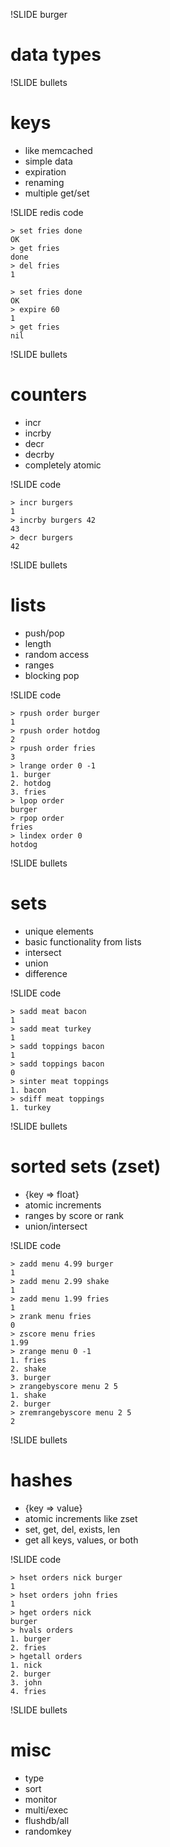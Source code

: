 !SLIDE burger

# data types

!SLIDE bullets

# keys

* like memcached
* simple data
* expiration
* renaming
* multiple get/set

!SLIDE redis code

    > set fries done
    OK
    > get fries
    done
    > del fries
    1

    > set fries done
    OK
    > expire 60
    1
    > get fries
    nil

!SLIDE bullets

# counters

* incr
* incrby
* decr
* decrby
* completely atomic

!SLIDE code

    > incr burgers
    1
    > incrby burgers 42
    43
    > decr burgers
    42

!SLIDE bullets

# lists

* push/pop
* length
* random access
* ranges
* blocking pop

!SLIDE code

    > rpush order burger
    1
    > rpush order hotdog
    2
    > rpush order fries
    3
    > lrange order 0 -1
    1. burger
    2. hotdog
    3. fries
    > lpop order
    burger
    > rpop order
    fries
    > lindex order 0
    hotdog

!SLIDE bullets

# sets

* unique elements
* basic functionality from lists
* intersect
* union
* difference

!SLIDE code

    > sadd meat bacon
    1
    > sadd meat turkey
    1
    > sadd toppings bacon
    1
    > sadd toppings bacon
    0
    > sinter meat toppings
    1. bacon
    > sdiff meat toppings
    1. turkey

!SLIDE bullets

# sorted sets (zset)

* {key => float}
* atomic increments
* ranges by score or rank
* union/intersect

!SLIDE code

    > zadd menu 4.99 burger
    1
    > zadd menu 2.99 shake
    1
    > zadd menu 1.99 fries
    1
    > zrank menu fries
    0
    > zscore menu fries
    1.99
    > zrange menu 0 -1
    1. fries
    2. shake
    3. burger
    > zrangebyscore menu 2 5
    1. shake
    2. burger
    > zremrangebyscore menu 2 5
    2

!SLIDE bullets

# hashes

* {key => value}
* atomic increments like zset
* set, get, del, exists, len
* get all keys, values, or both

!SLIDE code

    > hset orders nick burger
    1
    > hset orders john fries
    1
    > hget orders nick
    burger
    > hvals orders
    1. burger
    2. fries
    > hgetall orders
    1. nick
    2. burger
    3. john
    4. fries

!SLIDE bullets

# misc

* type
* sort
* monitor
* multi/exec
* flushdb/all
* randomkey
